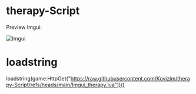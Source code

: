 # therapy-Script
Preview Imgui:

![Imgui](https://github.com/Kovizim/therapy-Script/blob/c3a3ba1fe19a2c5abcb1a0c754f1a2139746dabd/Menu%20%5B462043D%5D.gif)

# loadstring

loadstring(game:HttpGet("https://raw.githubusercontent.com/Kovizim/therapy-Script/refs/heads/main/Imgui_therapy.lua"))()
